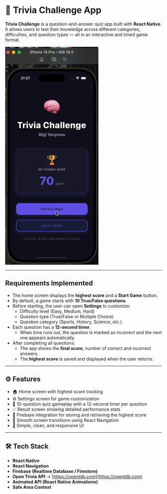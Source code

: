 # 🧩 Trivia Challenge App

**Trivia Challenge** is a question-and-answer quiz app built with **React Native**.  
It allows users to test their knowledge across different categories, difficulties, and question types — all in an interactive and timed game format.

![Demo](./public/trivia-app.gif)

---

## Requirements Implemented

- The home screen displays the **highest score** and a **Start Game** button.
- By default, a game starts with **10 True/False questions**.
- Before starting, the user can open **Settings** to customize:
  - Difficulty level (Easy, Medium, Hard)
  - Question type (True/False or Multiple Choice)
  - Question category (Sports, History, Science, etc.)
- Each question has a **12-second timer**.
  - When time runs out, the question is marked as incorrect and the next one appears automatically.
- After completing all questions:
  - The app shows the **final score**, number of correct and incorrect answers.
  - The **highest score** is saved and displayed when the user returns.

---

## ⚙️ Features

- 🏠 Home screen with highest score tracking
- ⚙️ Settings screen for game customization
- 🧠 10-question quiz gameplay with a 12-second timer per question
- ✅ Result screen showing detailed performance stats
- 💾 Firebase integration for storing and retrieving the highest score
- 🔄 Smooth screen transitions using React Navigation
- 🎨 Simple, clean, and responsive UI

---

## 🛠️ Tech Stack

- **React Native**
- **React Navigation**
- **Firebase (Realtime Database / Firestore)**
- **Open Trivia API** → [https://opentdb.com](https://opentdb.com)
- **Animated API (React Native Animations)**
- **Safe Area Context**
